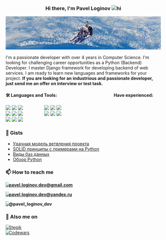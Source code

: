<h3 align="center"> Hi there, I'm Pavel Loginov <img alt="hi" src="https://raw.githubusercontent.com/aemmadi/aemmadi/master/wave.gif" width="36"/></h3>

![](details/nasa.jpg)

I'm a passionate developer with over 4 years in Computer Science. I'm looking for challenging career opportunities as a Python (Backend) Developer. I master Django framework for developing backend of web services. I am ready to learn new languages and frameworks for your project. **If you are looking for an industrious and passionate developer, just send me an offer on interview or test task.**

####  :hammer_and_wrench: Languages and Tools:⠀⠀⠀⠀⠀⠀⠀⠀⠀⠀⠀⠀⠀⠀⠀⠀⠀⠀Have experienced:

<p>
  <code><img width="10%" src="https://www.vectorlogo.zone/logos/python/python-ar21.svg"></code>
  <code><img width="10%" src="https://www.vectorlogo.zone/logos/djangoproject/djangoproject-ar21.svg"></code>
  <code><img width="10%" src="https://www.vectorlogo.zone/logos/postgresql/postgresql-ar21.svg"></code>
  ⠀⠀⠀⠀⠀⠀
  <code><img width="10%" src="https://www.vectorlogo.zone/logos/java/java-ar21.svg"></code>
  <code><img width="10%" src="https://www.vectorlogo.zone/logos/mysql/mysql-ar21.svg"></code>
  <code><img width="10%" src="https://www.vectorlogo.zone/logos/nginx/nginx-ar21.svg"></code>
  <br />
  <code><img width="10%" src="https://www.vectorlogo.zone/logos/git-scm/git-scm-ar21.svg"></code>
  <code><img width="10%" src="https://www.vectorlogo.zone/logos/linux/linux-ar21.svg"></code>
  <code><img width="10%" src="https://www.vectorlogo.zone/logos/jupyter/jupyter-ar21.svg"></code>
  ⠀⠀⠀⠀⠀⠀
  <code><img width="10%" src="https://www.vectorlogo.zone/logos/tensorflow/tensorflow-ar21.svg"></code>
  <code><img width="10%" src="https://www.vectorlogo.zone/logos/golang/golang-ar21.svg"></code>
  <code><img width="10%" src="https://www.vectorlogo.zone/logos/android/android-ar21.svg"></code>
  <br />
  <code><img width="10%" src="https://www.vectorlogo.zone/logos/w3_html5/w3_html5-ar21.svg"></code>
  <code><img width="10%" src="https://www.vectorlogo.zone/logos/netlifyapp_watercss/netlifyapp_watercss-ar21.svg"></code>
  <code><img width="10%" src="https://www.vectorlogo.zone/logos/getbootstrap/getbootstrap-ar21.svg"></code>
</p>


### :page_facing_up: Gists

* [Удачная модель ветвления проекта](https://gist.github.com/pavel-loginov-dev/ba78d5d2221088eff38afa79bc8dc0d1)
* [SOLID принципы с примерами на Python](https://gist.github.com/pavel-loginov-dev/8f3ef63e265c15763d169eff4627265d)
* [Виды баз данных](https://gist.github.com/pavel-loginov-dev/c388c9041e2dda7891e08f8032726627)
* [Обзор Python](https://gist.github.com/pavel-loginov-dev/d20c51a97e83d457a28e7df1c1cee89e)

### 📫 How to reach me

<img width="2%" align="left" src="https://www.vectorlogo.zone/logos/gmail/gmail-icon.svg"> **pavel.loginov.dev@gmail.com**

<img width="2%" align="left" src="https://www.vectorlogo.zone/logos/yandex/yandex-icon.svg"> **pavel.loginov.dev@yandex.ru**

<img width="2%" align="left" src="https://www.vectorlogo.zone/logos/telegram/telegram-icon.svg"> **@pavel_loginov_dev**


### :link: Also me on

<img width="2%" align="left" src="https://stepik.org/static/frontend/mobile-banner/stepik_logotype_square_black.svg"> [Stepik](https://stepik.org/users/45294126)
<br />
<img width="2%" align="left" src="https://muhammadusmanali.codes/assets/image/home-page/social/logo-codewars.svg"> [Codewars](https://www.codewars.com/users/-Perfecto-)
<!--
**pavel-loginov-dev/pavel-loginov-dev** is a ✨ _special_ ✨ repository because its `README.md` (this file) appears on your GitHub profile.

Here are some ideas to get you started:

- 🔭 I’m currently working on ...

- 🌱 I’m currently learning ...

- 👯 I’m looking to collaborate on ...

- 🤔 I’m looking for help with ...

- 💬 Ask me about ...

- 📫 How to reach me: ...

- 😄 Pronouns: ...

- ⚡ Fun fact: ...

  -->
